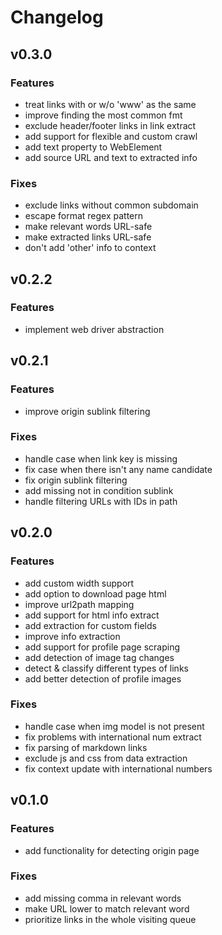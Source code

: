 # Changelog

## v0.3.0

### Features
- treat links with or w/o 'www' as the same
- improve finding the most common fmt
- exclude header/footer links in link extract
- add support for flexible and custom crawl
- add text property to WebElement
- add source URL and text to extracted info

### Fixes
- exclude links without common subdomain
- escape format regex pattern
- make relevant words URL-safe
- make extracted links URL-safe
- don't add 'other' info to context

## v0.2.2

### Features
- implement web driver abstraction

## v0.2.1

### Features
- improve origin sublink filtering

### Fixes
- handle case when link key is missing
- fix case when there isn't any name candidate
- fix origin sublink filtering
- add missing not in condition sublink
- handle filtering URLs with IDs in path

## v0.2.0

### Features
- add custom width support
- add option to download page html
- improve url2path mapping
- add support for html info extract
- add extraction for custom fields
- improve info extraction
- add support for profile page scraping
- add detection of image tag changes
- detect & classify different types of links
- add better detection of profile images

### Fixes
- handle case when img model is not present
- fix problems with international num extract
- fix parsing of markdown links
- exclude js and css from data extraction
- fix context update with international numbers

## v0.1.0

### Features
- add functionality for detecting origin page

### Fixes
- add missing comma in relevant words
- make URL lower to match relevant word
- prioritize links in the whole visiting queue